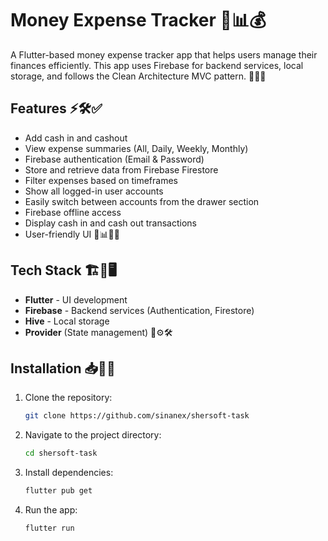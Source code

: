 # Money Expense Tracker 🎯📊💰

A Flutter-based money expense tracker app that helps users manage their finances efficiently. This app uses Firebase for backend services, local storage, and follows the Clean Architecture MVC pattern. 🚀📱🔥

## Features ⚡🛠️✅
- Add cash in and cashout
- View expense summaries (All, Daily, Weekly, Monthly)
- Firebase authentication (Email & Password)
- Store and retrieve data from Firebase Firestore
- Filter expenses based on timeframes
- Show all logged-in user accounts
- Easily switch between accounts from the drawer section
- Firebase offline access
- Display cash in and cash out transactions
- User-friendly UI 🎨📊🧑‍💻

## Tech Stack 🏗️📡🖥️

- **Flutter** - UI development
- **Firebase** - Backend services (Authentication, Firestore)
- **Hive** - Local storage
- **Provider** (State management) 🚀⚙️🛠️

## Installation 📥🔧🚀

1. Clone the repository:
   ```sh
   git clone https://github.com/sinanex/shersoft-task
   ```
2. Navigate to the project directory:
   ```sh
   cd shersoft-task
   ```
3. Install dependencies:
   ```sh
   flutter pub get
   ```
4. Run the app:
   ```sh
   flutter run
   ```


